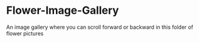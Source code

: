 # Flower-Image-Gallery
An image gallery where you can scroll forward or backward in this folder of flower pictures
